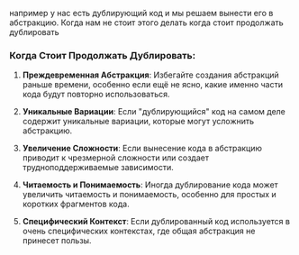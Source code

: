 например у нас есть дублирующий код и мы решаем вынести его в абстракцию. Когда нам не стоит этого делать когда стоит продолжать дублировать

### Когда Стоит Продолжать Дублировать:

1. **Преждевременная Абстракция**: Избегайте создания абстракций раньше времени, особенно если ещё не ясно, какие именно части кода будут повторно использоваться.
    
2. **Уникальные Вариации**: Если "дублирующийся" код на самом деле содержит уникальные вариации, которые могут усложнить абстракцию.
    
3. **Увеличение Сложности**: Если вынесение кода в абстракцию приводит к чрезмерной сложности или создает трудноподдерживаемые зависимости.
    
4. **Читаемость и Понимаемость**: Иногда дублирование кода может увеличить читаемость и понимаемость, особенно для простых и коротких фрагментов кода.
    
5. **Специфический Контекст**: Если дублированный код используется в очень специфических контекстах, где общая абстракция не принесет пользы.
